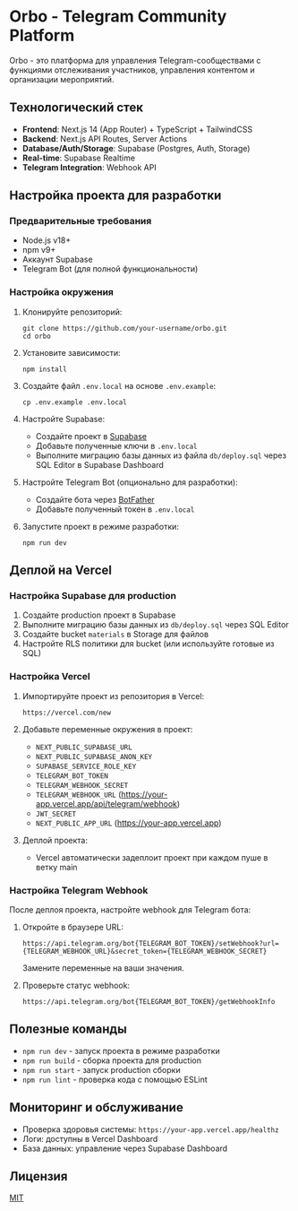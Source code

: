 # Orbo - Telegram Community Platform

Orbo - это платформа для управления Telegram-сообществами с функциями отслеживания участников, управления контентом и организации мероприятий.

## Технологический стек

- **Frontend**: Next.js 14 (App Router) + TypeScript + TailwindCSS
- **Backend**: Next.js API Routes, Server Actions
- **Database/Auth/Storage**: Supabase (Postgres, Auth, Storage)
- **Real-time**: Supabase Realtime
- **Telegram Integration**: Webhook API

## Настройка проекта для разработки

### Предварительные требования

- Node.js v18+
- npm v9+
- Аккаунт Supabase
- Telegram Bot (для полной функциональности)

### Настройка окружения

1. Клонируйте репозиторий:
   ```
   git clone https://github.com/your-username/orbo.git
   cd orbo
   ```

2. Установите зависимости:
   ```
   npm install
   ```

3. Создайте файл `.env.local` на основе `.env.example`:
   ```
   cp .env.example .env.local
   ```

4. Настройте Supabase:
   - Создайте проект в [Supabase](https://supabase.com)
   - Добавьте полученные ключи в `.env.local`
   - Выполните миграцию базы данных из файла `db/deploy.sql` через SQL Editor в Supabase Dashboard

5. Настройте Telegram Bot (опционально для разработки):
   - Создайте бота через [BotFather](https://t.me/BotFather)
   - Добавьте полученный токен в `.env.local`

6. Запустите проект в режиме разработки:
   ```
   npm run dev
   ```

## Деплой на Vercel

### Настройка Supabase для production

1. Создайте production проект в Supabase
2. Выполните миграцию базы данных из `db/deploy.sql` через SQL Editor
3. Создайте bucket `materials` в Storage для файлов
4. Настройте RLS политики для bucket (или используйте готовые из SQL)

### Настройка Vercel

1. Импортируйте проект из репозитория в Vercel:
   ```
   https://vercel.com/new
   ```

2. Добавьте переменные окружения в проект:
   - `NEXT_PUBLIC_SUPABASE_URL`
   - `NEXT_PUBLIC_SUPABASE_ANON_KEY`
   - `SUPABASE_SERVICE_ROLE_KEY`
   - `TELEGRAM_BOT_TOKEN`
   - `TELEGRAM_WEBHOOK_SECRET`
   - `TELEGRAM_WEBHOOK_URL` (https://your-app.vercel.app/api/telegram/webhook)
   - `JWT_SECRET`
   - `NEXT_PUBLIC_APP_URL` (https://your-app.vercel.app)

3. Деплой проекта:
   - Vercel автоматически задеплоит проект при каждом пуше в ветку main

### Настройка Telegram Webhook

После деплоя проекта, настройте webhook для Telegram бота:

1. Откройте в браузере URL:
   ```
   https://api.telegram.org/bot{TELEGRAM_BOT_TOKEN}/setWebhook?url={TELEGRAM_WEBHOOK_URL}&secret_token={TELEGRAM_WEBHOOK_SECRET}
   ```
   Замените переменные на ваши значения.

2. Проверьте статус webhook:
   ```
   https://api.telegram.org/bot{TELEGRAM_BOT_TOKEN}/getWebhookInfo
   ```

## Полезные команды

- `npm run dev` - запуск проекта в режиме разработки
- `npm run build` - сборка проекта для production
- `npm run start` - запуск production сборки
- `npm run lint` - проверка кода с помощью ESLint

## Мониторинг и обслуживание

- Проверка здоровья системы: `https://your-app.vercel.app/healthz`
- Логи: доступны в Vercel Dashboard
- База данных: управление через Supabase Dashboard

## Лицензия

[MIT](LICENSE)
